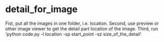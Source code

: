 # detail_for_image
Fist, put all the images in one folder, i.e. location.
Second, use preview or other image viewer to get the detail part location of the image.
Third, run 'python code.py -l location -sp start_point -sz size_of_the_detail'
